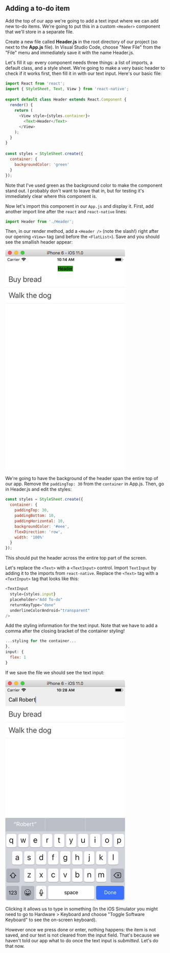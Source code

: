 ## Adding a to-do item

Add the top of our app we're going to add a text input where we can add new to-do items. We're going to put this in a custom `<Header>` component that we'll store in a separate file.

Create a new file called **Header.js** in the root directory of our project \(so next to the **App.js** file\). In Visual Studio Code, choose "New File" from the "File" menu and immediately save it with the name Header.js.

Let's fill it up: every component needs three things: a list of imports, a default class, and a style sheet. We're going to make a very basic header to check if it works first, then fill it in with our text input. Here's our basic file:

```js
import React from 'react';
import { StyleSheet, Text, View } from 'react-native';

export default class Header extends React.Component {
  render() {
    return (
      <View style={styles.container}>
        <Text>Header</Text>
      </View>
    );
  }
}

const styles = StyleSheet.create({
  container: {
    backgroundColor: 'green'
  }
});
```

Note that I've used green as the background color to make the component stand out. I probably don't want to leave that in, but for testing it's immediately clear where this component is.

Now let's import this component in our `App.js` and display it. First, add another import line after the `react` and `react-native` lines:

```js
import Header from './Header';
```

Then, in our render method, add a `<Header />` \(note the slash!\) right after our opening `<View>` tag \(and before the `<FlatList>`\). Save and you should see the smallish header appear:

![](quasitodo-small-header.png)

We're going to have the background of the header span the entire top of our app. Remove the `paddingTop: 30` from the `container` in App.js. Then, go in Header.js and edit the styles:

```js
const styles = StyleSheet.create({
  container: {
    paddingTop: 30,
    paddingBottom: 10,
    paddingHorizontal: 10,
    backgroundColor: '#eee',
    flexDirection: 'row',
    width: '100%'
  }
});
```

This should put the header across the entire top part of the screen.

Let's replace the `<Text>` with a `<TextInput>` control. Import `TextInput` by adding it to the imports from `react-native`. Replace the `<Text>` tag with a `<TextInput>` tag that looks like this:

```js
<TextInput
  style={styles.input}
  placeholder="Add To-do"
  returnKeyType="done"
  underlineColorAndroid="transparent"
/>
```

Add the styling information for the text input. Note that we have to add a comma after the closing bracket of the container styling!

```js
...styling for the container...
},
input: {
  flex: 1
}
```

If we save the file we should see the text input:

![](quasitodo-input-field.png)

Clicking it allows us to type in something \(In the iOS Simulator you might need to go to Hardware &gt; Keyboard and choose "Toggle Software Keyboard" to see the on-screen keyboard\).

However once we press done or enter, nothing happens: the item is not saved, and our text is not cleared from the input field. That's because we haven't told our app what to do once the text input is _submitted_. Let's do that now.


